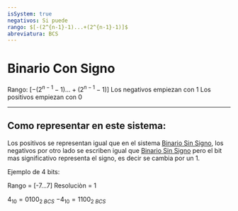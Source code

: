 ```yaml
---
isSystem: true
negativos: Si puede
rango: $[-(2^{n-1}-1)...+(2^{n-1}-1)]$
abreviatura: BCS
---
```

# Binario Con Signo

Rango: $[-(2^{n-1}-1)...+(2^{n-1}-1)]$
Los negativos empiezan con 1
Los positivos empiezan con 0

---

## Como representar en este sistema:

Los positivos se representan igual que en el sistema [Binario Sin Signo](Binario%20Sin%20Signo.md), los negativos por otro lado se escriben igual que [Binario Sin Signo](Binario%20Sin%20Signo.md) pero el bit mas significativo representa el signo, es decir se cambia por un 1.

Ejemplo de 4 bits:

Rango = [-7...7]
Resoluciòn = 1

$4_{10}=0100_{2\ BCS}$
$-4_{10}=1100_{2\ BCS}$
